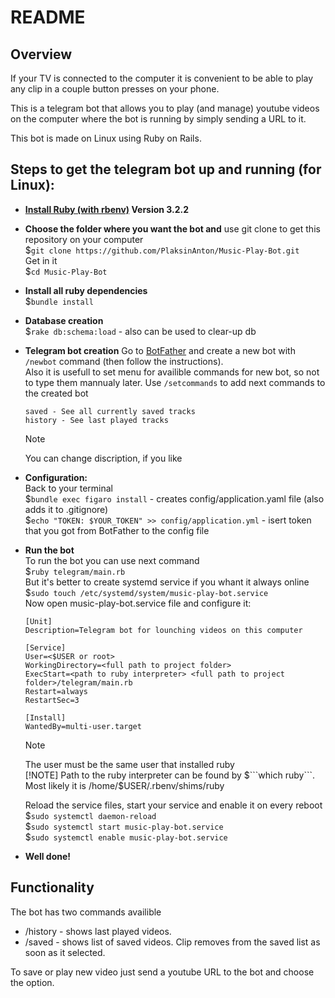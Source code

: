 # README

## Overview
If your TV is connected to the computer it is convenient to be able to play any clip in a couple button presses on your phone.  

This is a telegram bot that allows you to play (and manage) youtube videos on the computer where the bot is running by simply sending a URL to it.  

This bot is made on Linux using Ruby on Rails.  

## Steps to get the telegram bot up and running (for Linux):

* **[Install Ruby (with rbenv)](https://github.com/rbenv/rbenv) Version 3.2.2**  

* **Choose the folder where you want the bot and**
	use git clone to get this repository on your computer  
	$```git clone https://github.com/PlaksinAnton/Music-Play-Bot.git```  
	Get in it  
	$```cd Music-Play-Bot```  

* **Install all ruby dependencies**  
	$```bundle install```  

* **Database creation**  
	$```rake db:schema:load``` - also can be used to clear-up db  

* **Telegram bot creation**
	Go to [BotFather](https://telegram.me/BotFather) and create a new bot with ```/newbot``` command (then follow the instructions).  
	Also it is usefull to set menu for availible commands for new bot, so not to type them mannualy later.
	Use ```/setcommands``` to add next commands to the created bot  
	```
	saved - See all currently saved tracks  
	history - See last played tracks  
	```
	> [!NOTE]  
	> You can change discription, if you like 

* **Configuration:**  
	Back to your terminal  
	$```bundle exec figaro install``` - creates config/application.yaml file (also adds it to .gitignore)  
	$```echo "TOKEN: $YOUR_TOKEN" >> config/application.yml``` - isert token that you got from BotFather to the config file  

* **Run the bot**  
	To run the bot you can use next command  
	$```ruby telegram/main.rb```  
	But it's better to create systemd service if you whant it always online  
	$```sudo touch /etc/systemd/system/music-play-bot.service```  
	Now open music-play-bot.service file and configure it:
  	```
	[Unit]  
	Description=Telegram bot for lounching videos on this computer  
	  
	[Service]  
	User=<$USER or root>  
	WorkingDirectory=<full path to project folder>  
	ExecStart=<path to ruby interpreter> <full path to project folder>/telegram/main.rb  
	Restart=always  
	RestartSec=3  
	  
	[Install]  
	WantedBy=multi-user.target  
	```
	> [!NOTE]  
	> The user must be the same user that installed ruby  
	> [!NOTE]
	> Path to the ruby interpreter can be found by $```which ruby```. Most likely it is /home/$USER/.rbenv/shims/ruby  


	Reload the service files, start your service and enable it on every reboot  
	$```sudo systemctl daemon-reload```  
	$```sudo systemctl start music-play-bot.service```  
	$```sudo systemctl enable music-play-bot.service```  

* **Well done!**

## Functionality
The bot has two commands availible

* /history - shows last played videos.  
* /saved   - shows list of saved videos. Clip removes from the saved list as soon as it selected.  

To save or play new video just send a youtube URL to the bot and choose the option.
